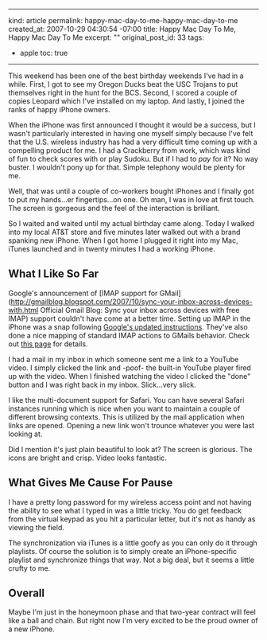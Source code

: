 ----- 
kind: article
permalink: happy-mac-day-to-me-happy-mac-day-to-me
created_at: 2007-10-29 04:30:54 -07:00
title: Happy Mac Day To Me, Happy Mac Day To Me
excerpt: ""
original_post_id: 33
tags: 
- apple
toc: true
-----
This weekend has been one of the best birthday weekends I've had in a while. First, I got to see my Oregon Ducks beat the USC Trojans to put themselves right in the hunt for the BCS. Second, I scored a couple of copies Leopard which I've installed on my laptop. And lastly, I joined the ranks of happy iPhone owners.

When the iPhone was first announced I thought it would be a success, but I wasn't particularly interested in having one myself simply because I've felt that the U.S. wireless industry has had a very difficult time coming up with a compelling product for me. I had a Crackberry from work, which was kind of fun to check scores with or play Sudoku. But if I had to _pay_ for it? No way buster. I wouldn't pony up for that. Simple telephony would be plenty for me.

Well, that was until a couple of co-workers bought iPhones and I finally got to put my hands&hellip;er fingertips&hellip;on one. Oh man, I was in love at first touch. The screen is gorgeous and the feel of the interaction is brilliant.

So I waited and waited until my actual birthday came along. Today I walked into my local AT&amp;T store and five minutes later walked out with a brand spanking new iPhone. When I got home I plugged it right into my Mac, iTunes launched and in twenty minutes I had a working iPhone.
## What I Like So Far

Google's announcement of [IMAP support for GMail](http://gmailblog.blogspot.com/2007/10/sync-your-inbox-across-devices-with.html Official Gmail Blog: Sync your inbox across devices with free IMAP) support couldn't have come at a better time. Setting up IMAP in the iPhone was a snap following [Google's updated instructions](https://mail.google.com/support/bin/answer.py?answer=77702). They've also done a nice mapping of standard IMAP actions to GMails behavior. Check out [this page](https://mail.google.com/support/bin/answer.py?answer=77657) for details.

I had a mail in my inbox in which someone sent me a link to a YouTube video. I simply clicked the link and -poof- the built-in YouTube player fired up with the video. When I finished watching the video I clicked the "done" button and I was right back in my inbox. Slick&hellip;very slick.

I like the multi-document support for Safari. You can have several Safari instances running which is nice when you want to maintain a couple of different browsing contexts. This is utilized by the mail application when links are opened. Opening a new link won't trounce whatever you were last looking at.

Did I mention it's just plain beautiful to look at? The screen is glorious. The icons are bright and crisp. Video looks fantastic.
## What Gives Me Cause For Pause

I have a pretty long password for my wireless access point and not having the ability to see what I typed in was a little tricky. You do get feedback from the virtual keypad as you hit a particular letter, but it's not as handy as viewing the field.

The synchronization via iTunes is a little goofy as you can only do it through playlists. Of course the solution is to simply create an iPhone-specific playlist and synchronize things that way. Not a big deal, but it seems a little crufty to me.
## Overall

Maybe I'm just in the honeymoon phase and that two-year contract will feel like a ball and chain. But right now I'm very excited to be the proud owner of a new iPhone.

